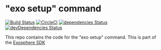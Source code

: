 # "exo setup" command

[![Build Status](https://travis-ci.org/Originate/exo-setup.svg?branch=master)](https://travis-ci.org/Originate/exo-setup)
[![CircleCI](https://circleci.com/gh/Originate/exo-setup.svg?style=shield)](https://circleci.com/gh/Originate/exo-setup)
[![dependencies Status](https://david-dm.org/Originate/exo-setup/status.svg)](https://david-dm.org/Originate/exo-setup)
[![devDependencies Status](https://david-dm.org/Originate/exo-setup/dev-status.svg)](https://david-dm.org/Originate/exo-setup?type=dev)

This repo contains the code for the "exo setup" command.
This is part of the [Exosphere SDK](https://github.com/Originate/exosphere-sdk)
